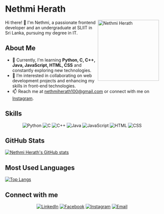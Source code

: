 # Nethmi Herath

<img align="right" width="200" src="https://avatars.githubusercontent.com/u/123456789?v=4" alt="Nethmi Herath">

Hi there! 👋 I'm Nethmi, a passionate frontend developer and an undergraduate at SLIIT in Sri Lanka, pursuing my degree in IT.

## About Me
- 🌱 Currently, I'm learning **Python, C, C++, Java, JavaScript, HTML, CSS** and constantly exploring new technologies.
- 🔭 I’m interested in collaborating on web development projects and enhancing my skills in front-end technologies.
- 📫 Reach me at [nethmiherath100@gmail.com](mailto:nethmiherath100@gmail.com) or connect with me on [Instagram](https://www.instagram.com/nethmi_.th/#).

## Skills
<p align="center">
  <img src="https://img.shields.io/badge/Python-3776AB?style=for-the-badge&logo=python&logoColor=white" alt="Python">
  <img src="https://img.shields.io/badge/C-00599C?style=for-the-badge&logo=c&logoColor=white" alt="C">
  <img src="https://img.shields.io/badge/C++-00599C?style=for-the-badge&logo=cplusplus&logoColor=white" alt="C++">
  <img src="https://img.shields.io/badge/Java-007396?style=for-the-badge&logo=java&logoColor=white" alt="Java">
  <img src="https://img.shields.io/badge/JavaScript-F7DF1E?style=for-the-badge&logo=javascript&logoColor=black" alt="JavaScript">
  <img src="https://img.shields.io/badge/HTML-E34F26?style=for-the-badge&logo=html5&logoColor=white" alt="HTML">
  <img src="https://img.shields.io/badge/CSS-1572B6?style=for-the-badge&logo=css3&logoColor=white" alt="CSS">
</p>

## GitHub Stats
[![Nethmi Herath's GitHub stats](https://github-readme-stats.vercel.app/api?username=nethmith&show_icons=true&theme=tokyonight)](https://github.com/anuraghazra/github-readme-stats)

## Most Used Languages
[![Top Langs](https://github-readme-stats.vercel.app/api/top-langs/?username=nethmith&layout=compact&theme=tokyonight)](https://github.com/anuraghazra/github-readme-stats)

## Connect with me
<p align="center">
  <a href="https://www.linkedin.com/in/nethmith"><img src="https://img.shields.io/badge/LinkedIn-0077B5?style=for-the-badge&logo=linkedin&logoColor=white" alt="LinkedIn"></a>
  <a href="https://fb.com/nethmi_.th"><img src="https://img.shields.io/badge/Facebook-1877F2?style=for-the-badge&logo=facebook&logoColor=white" alt="Facebook"></a>
  <a href="https://instagram.com/nethmi_.th"><img src="https://img.shields.io/badge/Instagram-E4405F?style=for-the-badge&logo=instagram&logoColor=white" alt="Instagram"></a>
  <a href="mailto:nethmiherath100@gmail.com"><img src="https://img.shields.io/badge/Gmail-D14836?style=for-the-badge&logo=gmail&logoColor=white" alt="Email"></a>
</p>
